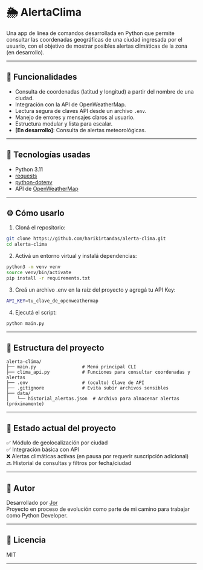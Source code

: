 # 🌦️ AlertaClima

Una app de línea de comandos desarrollada en Python que permite consultar las coordenadas geográficas de una ciudad ingresada por el usuario, con el objetivo de mostrar posibles alertas climáticas de la zona (en desarrollo).

---

## 🚀 Funcionalidades

- Consulta de coordenadas (latitud y longitud) a partir del nombre de una ciudad.
- Integración con la API de OpenWeatherMap.
- Lectura segura de claves API desde un archivo `.env`.
- Manejo de errores y mensajes claros al usuario.
- Estructura modular y lista para escalar.
- **[En desarrollo]**: Consulta de alertas meteorológicas.

---

## 🧰 Tecnologías usadas

- Python 3.11
- [requests](https://pypi.org/project/requests/)
- [python-dotenv](https://pypi.org/project/python-dotenv/)
- API de [OpenWeatherMap](https://openweathermap.org/api)

---

## ⚙️ Cómo usarlo

1. Cloná el repositorio:

```bash
git clone https://github.com/harikirtandas/alerta-clima.git
cd alerta-clima
```

2. Activá un entorno virtual y instalá dependencias:

```bash
python3 -m venv venv
source venv/bin/activate
pip install -r requirements.txt
```

3. Creá un archivo .env en la raíz del proyecto y agregá tu API Key:

```bash
API_KEY=tu_clave_de_openweathermap
```

4. Ejecutá el script:

```bash
python main.py
```

---

## 📁 Estructura del proyecto

```plaintext
alerta-clima/
├── main.py                 # Menú principal CLI
├── clima_api.py            # Funciones para consultar coordenadas y alertas
├── .env                    # (oculto) Clave de API
├── .gitignore              # Evita subir archivos sensibles
├── data/
│   └── historial_alertas.json  # Archivo para almacenar alertas (próximamente)
```

---

## 📝 Estado actual del proyecto

✅ Módulo de geolocalización por ciudad  
✅ Integración básica con API  
❌ Alertas climáticas activas (en pausa por requerir suscripción adicional)  
🔜 Historial de consultas y filtros por fecha/ciudad

---

## 📌 Autor

Desarrollado por [Jor](https://github.com/harikirtandas/alerta-clima)  
Proyecto en proceso de evolución como parte de mi camino para trabajar como Python Developer.

---

## 🧠 Licencia

MIT

---
